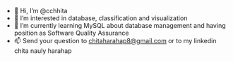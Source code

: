- 👋 Hi, I’m @cchhita
- 👀 I’m interested in database, classification and visualization 
- 🌱 I’m currently learning MySQL about database management and having position as Software Quality Assurance
- 📫 Send your question to chitaharahap8@gmail.com or to my linkedin chita nauly harahap

<!---
cchhita/cchhita is a ✨ special ✨ repository because its `README.md` (this file) appears on your GitHub profile.
You can click the Preview link to take a look at your changes.
--->
